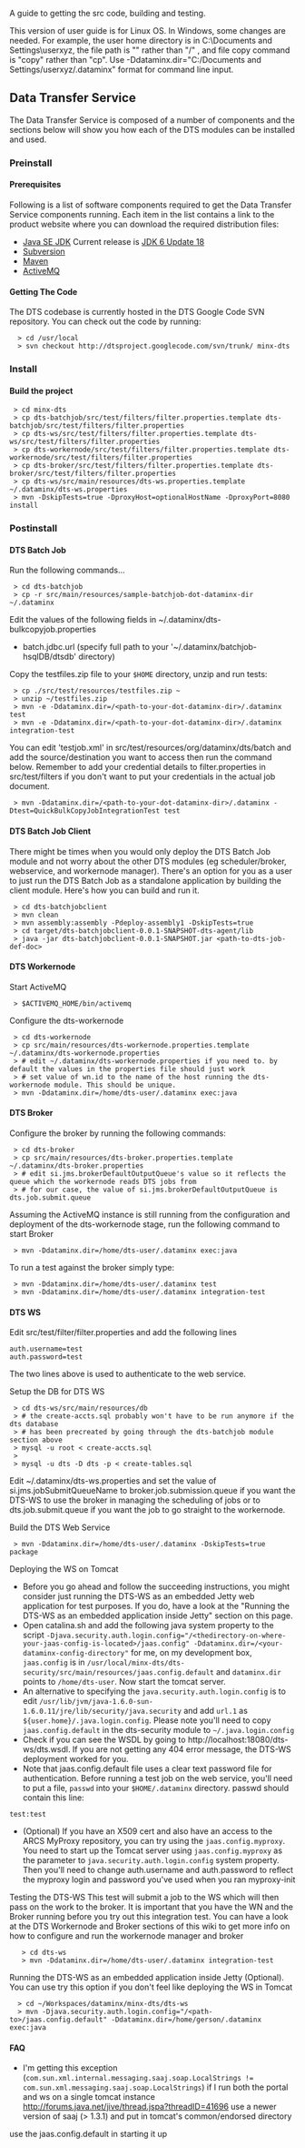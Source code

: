A guide to getting the src code, building and testing.



This version of user guide is for Linux OS. In Windows, some changes are needed. For example, the user home directory is in C:\Documents and Settings\userxyz, the file path is "\" rather than "/" , and file copy command is "copy" rather than "cp". Use -Ddataminx.dir="C:/Documents and Settings/userxyz/.dataminx" format for command line input.

## Data Transfer Service ##

The Data Transfer Service is composed of a number of components and the sections below will show you how each of the DTS modules can be installed and used.


### Preinstall ###
#### Prerequisites ####
Following is a list of software components required to get the Data Transfer Service components running. Each item in the list contains a link to the product website where you can download the required distribution files:

  * [Java SE JDK](http://java.sun.com/javase/downloads/) Current release is [JDK 6 Update 18](http://java.sun.com/javase/6/webnotes/6u14.html)
  * [Subversion](http://subversion.tigris.org/getting.html)
  * [Maven](http://maven.apache.org/)
  * [ActiveMQ](http://activemq.apache.org/)


#### Getting The Code ####
The DTS codebase is currently hosted in the DTS Google Code SVN repository. You can check out the code by running:
```
  > cd /usr/local
  > svn checkout http://dtsproject.googlecode.com/svn/trunk/ minx-dts
```


### Install ###
#### Build the project ####
```
 > cd minx-dts
 > cp dts-batchjob/src/test/filters/filter.properties.template dts-batchjob/src/test/filters/filter.properties
 > cp dts-ws/src/test/filters/filter.properties.template dts-ws/src/test/filters/filter.properties
 > cp dts-workernode/src/test/filters/filter.properties.template dts-workernode/src/test/filters/filter.properties
 > cp dts-broker/src/test/filters/filter.properties.template dts-broker/src/test/filters/filter.properties
 > cp dts-ws/src/main/resources/dts-ws.properties.template ~/.dataminx/dts-ws.properties
 > mvn -DskipTests=true -DproxyHost=optionalHostName -DproxyPort=8080 install
```

### Postinstall ###
#### DTS Batch Job ####

Run the following commands...
```
 > cd dts-batchjob
 > cp -r src/main/resources/sample-batchjob-dot-dataminx-dir ~/.dataminx
```

Edit the values of the following fields in ~/.dataminx/dts-bulkcopyjob.properties
  * batch.jdbc.url (specify full path to your '~/.dataminx/batchjob-hsqlDB/dtsdb' directory)

Copy the testfiles.zip file to your `$HOME` directory, unzip and run tests:

```
 > cp ./src/test/resources/testfiles.zip ~
 > unzip ~/testfiles.zip
 > mvn -e -Ddataminx.dir=/<path-to-your-dot-dataminx-dir>/.dataminx test
 > mvn -e -Ddataminx.dir=/<path-to-your-dot-dataminx-dir>/.dataminx integration-test
```

You can edit 'testjob.xml' in src/test/resources/org/dataminx/dts/batch and add the source/destination you want to access then run the command below. Remember to add your credential details to filter.properties in src/test/filters if you don't want to put your credentials in the actual job document.
```
 > mvn -Ddataminx.dir=/<path-to-your-dot-dataminx-dir>/.dataminx -Dtest=QuickBulkCopyJobIntegrationTest test
```

#### DTS Batch Job Client ####
There might be times when you would only deploy the DTS Batch Job module and not worry about the other DTS modules (eg scheduler/broker, webservice, and workernode manager). There's an option for you as a user to just run the DTS Batch Job as a standalone application by building the client module. Here's how you can build and run it.
```
 > cd dts-batchjobclient
 > mvn clean
 > mvn assembly:assembly -Pdeploy-assembly1 -DskipTests=true
 > cd target/dts-batchjobclient-0.0.1-SNAPSHOT-dts-agent/lib
 > java -jar dts-batchjobclient-0.0.1-SNAPSHOT.jar <path-to-dts-job-def-doc>
```

#### DTS Workernode ####

Start ActiveMQ
```
 > $ACTIVEMQ_HOME/bin/activemq
```

Configure the dts-workernode
```
 > cd dts-workernode
 > cp src/main/resources/dts-workernode.properties.template ~/.dataminx/dts-workernode.properties
 > # edit ~/.dataminx/dts-workernode.properties if you need to. by default the values in the properties file should just work
 > # set value of wn.id to the name of the host running the dts-workernode module. This should be unique.
 > mvn -Ddataminx.dir=/home/dts-user/.dataminx exec:java
```

#### DTS Broker ####
Configure the broker by running the following commands:
```
 > cd dts-broker
 > cp src/main/resources/dts-broker.properties.template ~/.dataminx/dts-broker.properties
 > # edit si.jms.brokerDefaultOutputQueue's value so it reflects the queue which the workernode reads DTS jobs from
 > # for our case, the value of si.jms.brokerDefaultOutputQueue is dts.job.submit.queue
```

Assuming the ActiveMQ instance is still running from the configuration and deployment of the dts-workernode stage, run the following command to start Broker
```
 > mvn -Ddataminx.dir=/home/dts-user/.dataminx exec:java
```

To run a test against the broker simply type:
```
 > mvn -Ddataminx.dir=/home/dts-user/.dataminx test 
 > mvn -Ddataminx.dir=/home/dts-user/.dataminx integration-test
```

#### DTS WS ####

Edit src/test/filter/filter.properties and add the following lines
```
auth.username=test
auth.password=test
```
The two lines above is used to authenticate to the web service.

Setup the DB for DTS WS
```
 > cd dts-ws/src/main/resources/db
 > # the create-accts.sql probably won't have to be run anymore if the dts database
 > # has been precreated by going through the dts-batchjob module section above
 > mysql -u root < create-accts.sql
 >
 > mysql -u dts -D dts -p < create-tables.sql
```

Edit ~/.dataminx/dts-ws.properties and set the value of si.jms.jobSubmitQueueName to broker.job.submission.queue if you want the DTS-WS to use the broker in managing the scheduling of jobs or to dts.job.submit.queue if you want the job to go straight to the workernode.

Build the DTS Web Service
```
 > mvn -Ddataminx.dir=/home/dts-user/.dataminx -DskipTests=true package
```

Deploying the WS on Tomcat
  * Before you go ahead and follow the succeeding instructions, you might consider just running the DTS-WS as an embedded Jetty web application for test purposes. If you do, have a look at the "Running the DTS-WS as an embedded application inside Jetty" section on this page.
  * Open catalina.sh and add the following java system property to the script  `-Djava.security.auth.login.config="/<thedirectory-on-where-your-jaas-config-is-located>/jaas.config" -Ddataminx.dir=/<your-dataminx-config-directory"` for me, on my development box, `jaas.config` is in `/usr/local/minx-dts/dts-security/src/main/resources/jaas.config.default` and `dataminx.dir` points to `/home/dts-user`. Now start the tomcat server.
  * An alternative to specifying the `java.security.auth.login.config` is to edit `/usr/lib/jvm/java-1.6.0-sun-1.6.0.11/jre/lib/security/java.security` and add `url.1` as `${user.home}/.java.login.config`. Please note you'll need to copy `jaas.config.default` in the dts-security module to `~/.java.login.config`
  * Check if you can see the WSDL by going to http://localhost:18080/dts-ws/dts.wsdl. If you are not getting any 404 error message, the DTS-WS deployment worked for you.
  * Note that jaas.config.default file uses a clear text password file for authentication. Before running a test job on the web service, you'll need to put a file, `passwd` into your `$HOME/.dataminx` directory. passwd should contain this line:
```
test:test
```
  * (Optional) If you have an X509 cert and also have an access to the ARCS MyProxy repository, you can try using the `jaas.config.myproxy`. You need to start up the Tomcat server using `jaas.config.myproxy` as the parameter to `java.security.auth.login.config` system property. Then you'll need to change auth.username and auth.password to reflect the myproxy login and password you've used when you ran myproxy-init

Testing the DTS-WS
This test will submit a job to the WS which will then pass on the work to the broker. It is important that you have the WN and the Broker running before you try out this integration test. You can have a look at the DTS Workernode and Broker sections of this wiki to get more info on how to configure and run the workernode manager and broker
```
   > cd dts-ws
   > mvn -Ddataminx.dir=/home/dts-user/.dataminx integration-test
```

Running the DTS-WS as an embedded application inside Jetty (Optional).
You can use try this option if you don't feel like deploying the WS in Tomcat
```
  > cd ~/Workspaces/dataminx/minx-dts/dts-ws
  > mvn -Djava.security.auth.login.config="/<path-to>/jaas.config.default" -Ddataminx.dir=/home/gerson/.dataminx exec:java
```

#### FAQ ####
  * I'm getting this exception (`com.sun.xml.internal.messaging.saaj.soap.LocalStrings != com.sun.xml.messaging.saaj.soap.LocalStrings`) if I run both the portal and ws on a single tomcat instance http://forums.java.net/jive/thread.jspa?threadID=41696 use a newer version of saaj (> 1.3.1) and put in tomcat's common/endorsed directory





use the jaas.config.default in starting it up